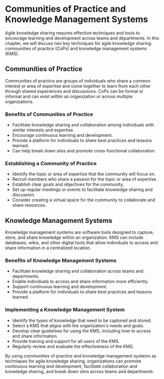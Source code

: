 # Communities of Practice and Knowledge Management Systems

Agile knowledge sharing requires effective techniques and tools to encourage learning and development across teams and departments. In this chapter, we will discuss two key techniques for agile knowledge sharing: communities of practice (CoPs) and knowledge management systems (KMS).

Communities of Practice
-----------------------

Communities of practice are groups of individuals who share a common interest or area of expertise and come together to learn from each other through shared experiences and discussions. CoPs can be formal or informal and can exist within an organization or across multiple organizations.

### Benefits of Communities of Practice

* Facilitate knowledge sharing and collaboration among individuals with similar interests and expertise.
* Encourage continuous learning and development.
* Provide a platform for individuals to share best practices and lessons learned.
* Can help break down silos and promote cross-functional collaboration.

### Establishing a Community of Practice

* Identify the topic or area of expertise that the community will focus on.
* Recruit members who share a passion for the topic or area of expertise.
* Establish clear goals and objectives for the community.
* Set up regular meetings or events to facilitate knowledge sharing and discussion.
* Consider creating a virtual space for the community to collaborate and share resources.

Knowledge Management Systems
----------------------------

Knowledge management systems are software tools designed to capture, store, and share knowledge within an organization. KMS can include databases, wikis, and other digital tools that allow individuals to access and share information in a centralized location.

### Benefits of Knowledge Management Systems

* Facilitate knowledge sharing and collaboration across teams and departments.
* Enable individuals to access and share information more efficiently.
* Support continuous learning and development.
* Provide a platform for individuals to share best practices and lessons learned.

### Implementing a Knowledge Management System

* Identify the types of knowledge that need to be captured and stored.
* Select a KMS that aligns with the organization's needs and goals.
* Develop clear guidelines for using the KMS, including how to access and share information.
* Provide training and support for all users of the KMS.
* Regularly review and evaluate the effectiveness of the KMS.

By using communities of practice and knowledge management systems as techniques for agile knowledge sharing, organizations can promote continuous learning and development, facilitate collaboration and knowledge sharing, and break down silos across teams and departments.
